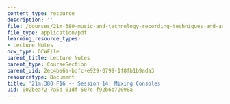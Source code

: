 ```yaml
---
content_type: resource
description: ''
file: /courses/21m-380-music-and-technology-recording-techniques-and-audio-production-fall-2016/002bea727a5d61df507cf92b6b72098a_MIT21M_380F16_ses14_note.pdf
file_type: application/pdf
learning_resource_types:
- Lecture Notes
ocw_type: OCWFile
parent_title: Lecture Notes
parent_type: CourseSection
parent_uid: 2ec4ba6a-bdfc-e929-0799-1f8fb1b9ada3
resourcetype: Document
title: '21m.380 F16 -- Session 14: Mixing Consoles'
uid: 002bea72-7a5d-61df-507c-f92b6b72098a
---
```

